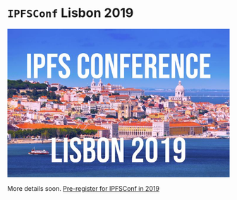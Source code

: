 # `IPFSConf` Lisbon 2019

![](img/Lisbon-small.jpeg)

More details soon. [Pre-register for IPFSConf in 2019](https://goo.gl/forms/0Pu6VZzG8pRAmrrv2)
